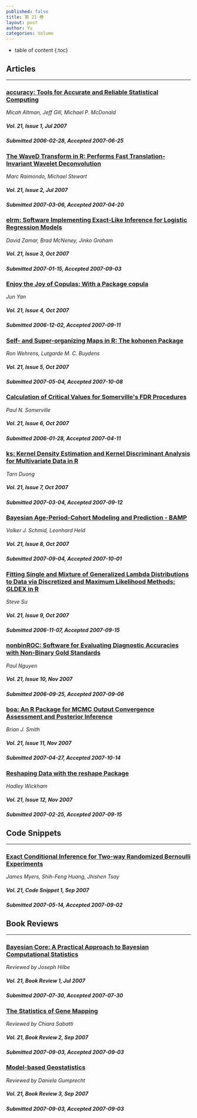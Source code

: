 ```yaml
---
published: false
title: 第 21 卷
layout: post
author: Yu
categories: Volume
---
```


* table of content
{:toc}

## Articles

***

### [accuracy: Tools for Accurate and Reliable Statistical Computing](/jstatsoft/v21/i01.html)

*Micah Altman, Jeff Gill, Michael P. McDonald*

##### Vol. 21, Issue 1, Jul 2007

##### Submitted 2006-02-28, Accepted 2007-06-25

### [The WaveD Transform in R: Performs Fast Translation-Invariant Wavelet Deconvolution](/jstatsoft/v21/i02.html)

*Marc  Raimondo, Michael  Stewart*

##### Vol. 21, Issue 2, Jul 2007

##### Submitted 2007-03-06, Accepted 2007-04-20

### [elrm: Software Implementing Exact-Like Inference for Logistic Regression Models](/jstatsoft/v21/i03.html)

*David Zamar, Brad McNeney, Jinko Graham*

##### Vol. 21, Issue 3, Oct 2007

##### Submitted 2007-01-15, Accepted 2007-09-03

### [Enjoy the Joy of Copulas: With a Package copula](/jstatsoft/v21/i04.html)

*Jun Yan*

##### Vol. 21, Issue 4, Oct 2007

##### Submitted 2006-12-02, Accepted 2007-09-11

### [Self- and Super-organizing Maps in R: The kohonen Package](/jstatsoft/v21/i05.html)

*Ron Wehrens, Lutgarde M. C. Buydens*

##### Vol. 21, Issue 5, Oct 2007

##### Submitted 2007-05-04, Accepted 2007-10-08

### [Calculation of Critical Values for Somerville's FDR Procedures](/jstatsoft/v21/i06.html)

*Paul N. Somerville*

##### Vol. 21, Issue 6, Oct 2007

##### Submitted 2006-01-28, Accepted 2007-04-11

### [ks: Kernel Density Estimation and Kernel Discriminant Analysis for Multivariate Data in R](/jstatsoft/v21/i07.html)

*Tarn Duong*

##### Vol. 21, Issue 7, Oct 2007

##### Submitted 2007-03-04, Accepted 2007-09-12

### [Bayesian Age-Period-Cohort Modeling and Prediction - BAMP](/jstatsoft/v21/i08.html)

*Volker J. Schmid, Leonhard  Held*

##### Vol. 21, Issue 8, Oct 2007

##### Submitted 2007-09-04, Accepted 2007-10-01

### [Fitting Single and Mixture of Generalized Lambda Distributions to Data via Discretized and Maximum Likelihood Methods: GLDEX in R](/jstatsoft/v21/i09.html)

*Steve Su*

##### Vol. 21, Issue 9, Oct 2007

##### Submitted 2006-11-07, Accepted 2007-09-15

### [nonbinROC: Software for Evaluating Diagnostic Accuracies with Non-Binary Gold Standards](/jstatsoft/v21/i10.html)

*Paul Nguyen*

##### Vol. 21, Issue 10, Nov 2007

##### Submitted 2006-09-25, Accepted 2007-09-06

### [boa: An R Package for MCMC Output Convergence Assessment and Posterior Inference](/jstatsoft/v21/i11.html)

*Brian J. Smith*

##### Vol. 21, Issue 11, Nov 2007

##### Submitted 2007-04-27, Accepted 2007-10-14

### [Reshaping Data with the reshape Package](/jstatsoft/v21/i12.html)

*Hadley  Wickham*

##### Vol. 21, Issue 12, Nov 2007

##### Submitted 2007-02-25, Accepted 2007-09-15

## Code Snippets

***

### [Exact Conditional Inference for Two-way Randomized Bernoulli Experiments](/jstatsoft/v21/c01.html)

*James Myers, Shih-Feng Huang, Jhishen  Tsay*

##### Vol. 21, Code Snippet 1, Sep 2007

##### Submitted 2007-05-14, Accepted 2007-09-02

## Book Reviews

***

### [Bayesian Core: A Practical Approach to Bayesian Computational Statistics](/jstatsoft/v21/b01.html)

*Reviewed by Joseph Hilbe*

##### Vol. 21, Book Review 1, Jul 2007

##### Submitted 2007-07-30, Accepted 2007-07-30

### [The Statistics of Gene Mapping](/jstatsoft/v21/b02.html)

*Reviewed by Chiara Sabatti*

##### Vol. 21, Book Review 2, Sep 2007

##### Submitted 2007-09-03, Accepted 2007-09-03

### [Model-based Geostatistics](/jstatsoft/v21/b03.html)

*Reviewed by Daniela Gumprecht*

##### Vol. 21, Book Review 3, Sep 2007

##### Submitted 2007-09-03, Accepted 2007-09-03

